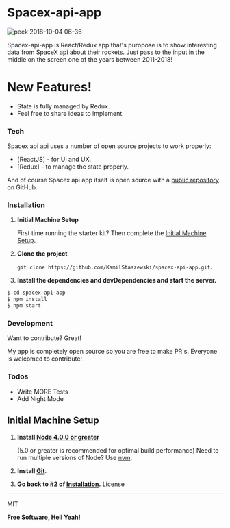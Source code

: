# Spacex-api-app
![peek 2018-10-04 06-36](https://user-images.githubusercontent.com/22203423/46453142-31437780-c7a0-11e8-8896-132981bc62d8.gif)


Spacex-api-app is React/Redux app that's puropose is to show interesting data from SpaceX api about their rockets. Just pass to the input in the middle on the screen one of the years between 2011-2018!



# New Features!

  - State is fully managed by Redux.
  - Feel free to share ideas to implement.


### Tech

Spacex api api uses a number of open source projects to work properly:

* [ReactJS] - for UI and UX.
* [Redux] - to manage the state properly.


And of course Spacex api app itself is open source with a [public repository](https://github.com/KamilStaszewski/spacex-api-app) on GitHub.

### Installation

1. **Initial Machine Setup**

    First time running the starter kit? Then complete the [Initial Machine Setup](#initial-machine-setup).

2. **Clone the project**

    `git clone https://github.com/KamilStaszewski/spacex-api-app.git`.

3. **Install the dependencies and devDependencies and start the server.**

```sh
$ cd spacex-api-app
$ npm install 
$ npm start
```



### Development

Want to contribute? Great!

My app is completely open source so you are free to make PR's. Everyone is welcomed to contribute! 



### Todos

 - Write MORE Tests
 - Add Night Mode

## Initial Machine Setup

1. **Install [Node 4.0.0 or greater](https://nodejs.org)**

    (5.0 or greater is recommended for optimal build performance)
    Need to run multiple versions of Node? Use [nvm](https://github.com/creationix/nvm).

2. **Install [Git](https://git-scm.com/downloads)**.
3.  **Go back to #2 of [Installation](#installation).**
License
----

MIT


**Free Software, Hell Yeah!**


